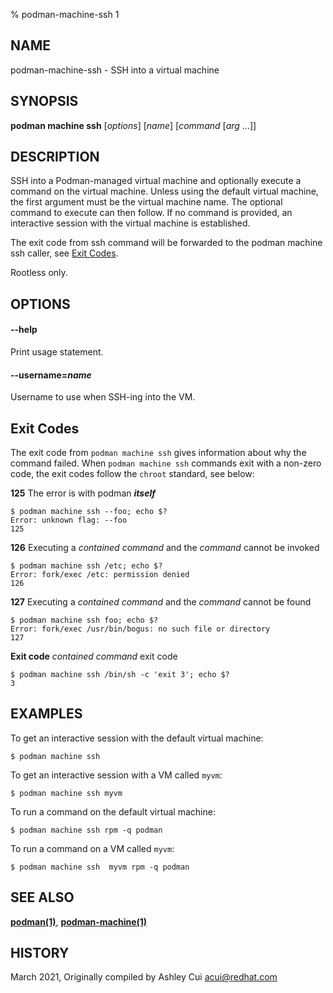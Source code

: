 % podman-machine-ssh 1

## NAME

podman\-machine\-ssh - SSH into a virtual machine

## SYNOPSIS

**podman machine ssh** [*options*] [*name*] [_command_ [*arg* ...]]

## DESCRIPTION

SSH into a Podman-managed virtual machine and optionally execute a command
on the virtual machine. Unless using the default virtual machine, the
first argument must be the virtual machine name. The optional command to
execute can then follow. If no command is provided, an interactive session
with the virtual machine is established.

The exit code from ssh command will be forwarded to the podman machine ssh caller, see [Exit Codes](#Exit-Codes).

Rootless only.

## OPTIONS

#### **--help**

Print usage statement.

#### **--username**=_name_

Username to use when SSH-ing into the VM.

## Exit Codes

The exit code from `podman machine ssh` gives information about why the command failed.
When `podman machine ssh` commands exit with a non-zero code,
the exit codes follow the `chroot` standard, see below:

**125** The error is with podman **_itself_**

    $ podman machine ssh --foo; echo $?
    Error: unknown flag: --foo
    125

**126** Executing a _contained command_ and the _command_ cannot be invoked

    $ podman machine ssh /etc; echo $?
    Error: fork/exec /etc: permission denied
    126

**127** Executing a _contained command_ and the _command_ cannot be found

    $ podman machine ssh foo; echo $?
    Error: fork/exec /usr/bin/bogus: no such file or directory
    127

**Exit code** _contained command_ exit code

    $ podman machine ssh /bin/sh -c 'exit 3'; echo $?
    3

## EXAMPLES

To get an interactive session with the default virtual machine:

```
$ podman machine ssh
```

To get an interactive session with a VM called `myvm`:

```
$ podman machine ssh myvm
```

To run a command on the default virtual machine:

```
$ podman machine ssh rpm -q podman
```

To run a command on a VM called `myvm`:

```
$ podman machine ssh  myvm rpm -q podman
```

## SEE ALSO

**[podman(1)](podman.1.md)**, **[podman-machine(1)](podman-machine.1.md)**

## HISTORY

March 2021, Originally compiled by Ashley Cui <acui@redhat.com>
